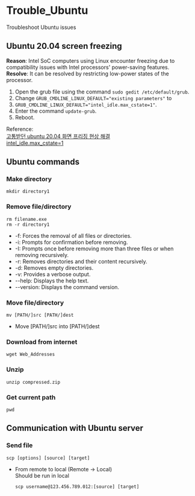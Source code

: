 # Trouble_Ubuntu
Troubleshoot Ubuntu issues

## Ubuntu 20.04 screen freezing

**Reason**: Intel SoC computers using Linux encounter freezing due to compatibility issues with Intel processors' power-saving features.    
**Resolve**: It can be resolved by restricting low-power states of the processor.    
1. Open the grub file using the command `sudo gedit /etc/default/grub`.
2. Change `GRUB_CMDLINE_LINUX_DEFAULT="existing parameters"` to
3. `GRUB_CMDLINE_LINUX_DEFAULT="intel_idle.max_cstate=1"`.
4. Enter the command `update-grub`.
5. Reboot.     

Reference:    
[고통받던 ubuntu 20.04 화면 프리징 현상 해결](https://velog.io/@wltnrms0629/%EA%B3%A0%ED%86%B5%EB%B0%9B%EB%8D%98-ubuntu-20.04-%ED%99%94%EB%A9%B4-%ED%94%84%EB%A6%AC%EC%A7%95-%ED%98%84%EC%83%81-%ED%95%B4%EA%B2%B0)    
[intel_idle.max_cstate=1](https://medium.com/@dibyadas/intel-idle-max-cstate-1-b20281e4b2e2)    


## Ubuntu commands
### Make directory
```
mkdir directory1
```
### Remove file/directory
```
rm filename.exe
rm -r directory1
```
* -f: Forces the removal of all files or directories.
* -i: Prompts for confirmation before removing.
* -I: Prompts once before removing more than three files or when removing recursively.
* -r: Removes directories and their content recursively.
* -d: Removes empty directories.
* -v: Provides a verbose output.
* --help: Displays the help text.
* --version: Displays the command version.
### Move file/directory 
```
mv [PATH/]src [PATH/]dest
```
* Move [PATH/]src into [PATH/]dest
### Download from internet
```
wget Web_Addresses
```
### Unzip
```
unzip compressed.zip
```
### Get current path
```
pwd
```

## Communication with Ubuntu server
### Send file
```
scp [options] [source] [target]
```
* From remote to local (Remote -> Local)    
Should be run in local
    ```
    scp username@123.456.789.012:[source] [target]
    ```
